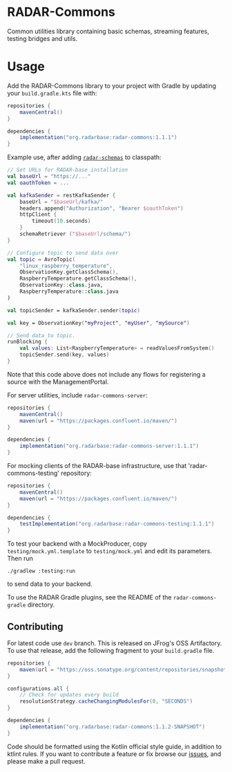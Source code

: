 # RADAR-Commons

Common utilities library containing basic schemas, streaming features, testing bridges and utils.

# Usage

Add the RADAR-Commons library to your project with Gradle by updating your `build.gradle.kts` file with:

```gradle
repositories {
    mavenCentral()
}

dependencies {
    implementation("org.radarbase:radar-commons:1.1.1")
}
```

Example use, after adding [`radar-schemas`](https://github.com/radar-base/radar-schemas) to classpath:

```kotlin
// Set URLs for RADAR-base installation
val baseUrl = "https://..."
val oauthToken = ...

val kafkaSender = restKafkaSender {
    baseUrl = "$baseUrl/kafka/"
    headers.append("Authorization", "Bearer $oauthToken")
    httpClient {
        timeout(10.seconds)
    }
    schemaRetriever ("$baseUrl/schema/")
}

// Configure topic to send data over
val topic = AvroTopic(
    "linux_raspberry_temperature",
    ObservationKey.getClassSchema(),
    RaspberryTemperature.getClassSchema(),
    ObservationKey::class.java,
    RaspberryTemperature::class.java
)

val topicSender = kafkaSender.sender(topic)

val key = ObservationKey("myProject", "myUser", "mySource")

// Send data to topic.
runBlocking {
    val values: List<RaspberryTemperature> = readValuesFromSystem()
    topicSender.send(key, values)
}
```

Note that this code above does not include any flows for registering a source with the ManagementPortal.

For server utilities, include `radar-commons-server`:
```gradle
repositories {
    mavenCentral()
    maven(url = "https://packages.confluent.io/maven/")
}

dependencies {
    implementation("org.radarbase:radar-commons-server:1.1.1")
}
```

For mocking clients of the RADAR-base infrastructure, use that 'radar-commons-testing' repository:

```gradle
repositories {
    mavenCentral()
    maven(url = "https://packages.confluent.io/maven/")
}

dependencies {
    testImplementation("org.radarbase:radar-commons-testing:1.1.1")
}
```

To test your backend with a MockProducer, copy `testing/mock.yml.template` to `testing/mock.yml` and edit its parameters. Then run
```
./gradlew :testing:run
```
to send data to your backend.

To use the RADAR Gradle plugins, see the README of the `radar-commons-gradle` directory.

## Contributing

For latest code use `dev` branch. This is released on JFrog's OSS Artifactory. To use that release, add the following fragment to your `build.gradle` file.

```gradle
repositories {
    maven(url = "https://oss.sonatype.org/content/repositories/snapshots")
}

configurations.all {
    // Check for updates every build
    resolutionStrategy.cacheChangingModulesFor(0, "SECONDS")
}

dependencies {
    implementation("org.radarbase:radar-commons:1.1.2-SNAPSHOT")
}
```

Code should be formatted using the Kotlin official style guide, in addition to ktlint rules.
If you want to contribute a feature or fix browse our [issues](https://github.com/RADAR-base/radar-commons/issues), and please make a pull request.
